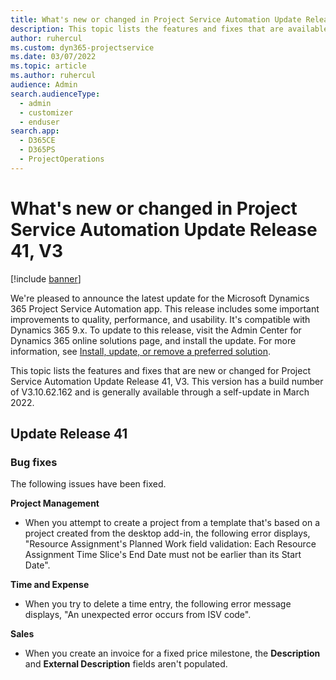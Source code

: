 ```yaml
---
title: What's new or changed in Project Service Automation Update Release 41, V3
description: This topic lists the features and fixes that are available in Microsoft Dynamics 365 Project Service Automation Update Release 41, V3.
author: ruhercul
ms.custom: dyn365-projectservice
ms.date: 03/07/2022
ms.topic: article
ms.author: ruhercul
audience: Admin
search.audienceType: 
  - admin
  - customizer
  - enduser
search.app: 
  - D365CE
  - D365PS
  - ProjectOperations
---
```


# What's new or changed in Project Service Automation Update Release 41, V3

[!include [banner](../includes/psa-now-project-operations.md)]

We're pleased to announce the latest update for the Microsoft Dynamics 365 Project Service Automation app. This release includes some important improvements to quality, performance, and usability. It's compatible with Dynamics 365 9.x. To update to this release, visit the Admin Center for Dynamics 365 online solutions page, and install the update. For more information, see [Install, update, or remove a preferred solution](/power-platform/admin/install-remove-preferred-solution).

This topic lists the features and fixes that are new or changed for Project Service Automation Update Release 41, V3. This version has a build number of V3.10.62.162 and is generally available through a self-update in March 2022.

## Update Release 41

### Bug fixes

The following issues have been fixed.

**Project Management**
- When you attempt to create a project from a template that's based on a project created from the desktop add-in, the following error displays, "Resource Assignment's Planned Work field validation: Each Resource Assignment Time Slice's End Date must not be earlier than its Start Date".

**Time and Expense**
- When you try to delete a time entry, the following error message displays, "An unexpected error occurs from ISV code".

**Sales**
- When you create an invoice for a fixed price milestone, the **Description** and **External Description** fields aren't populated. 

